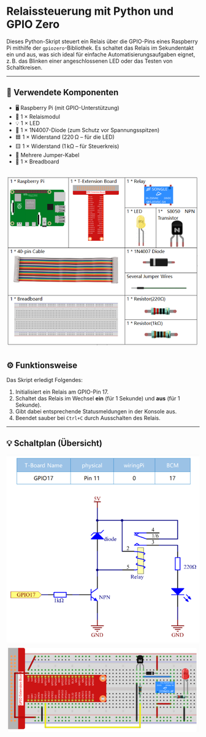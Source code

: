 # Relaissteuerung mit Python und GPIO Zero

Dieses Python-Skript steuert ein Relais über die GPIO-Pins eines Raspberry Pi mithilfe der `gpiozero`-Bibliothek. Es schaltet das Relais im Sekundentakt ein und aus, was sich ideal für einfache Automatisierungsaufgaben eignet, z. B. das Blinken einer angeschlossenen LED oder das Testen von Schaltkreisen.

---

## 🔧 Verwendete Komponenten

- 🖥️ Raspberry Pi (mit GPIO-Unterstützung)
- 🔌 1 × Relaismodul
- 💡 1 × LED
- 🔁 1 × 1N4007-Diode (zum Schutz vor Spannungsspitzen)
- 🟦 1 × Widerstand (220 Ω – für die LED)
- 🟨 1 × Widerstand (1 kΩ – für Steuerkreis)
- 🔌 Mehrere Jumper-Kabel
- 🔲 1 × Breadboard

![Diagram](https://raw.githubusercontent.com/CodeByHusen/Embedded-Systems-/main/Projects%20in%20Python/Relais/pictures/Komponenten.png)
---

## ⚙️ Funktionsweise

Das Skript erledigt Folgendes:

1. Initialisiert ein Relais am GPIO-Pin 17.
2. Schaltet das Relais im Wechsel **ein** (für 1 Sekunde) und **aus** (für 1 Sekunde).
3. Gibt dabei entsprechende Statusmeldungen in der Konsole aus.
4. Beendet sauber bei `Ctrl+C` durch Ausschalten des Relais.

---

## 💡 Schaltplan (Übersicht)
![Diagram](https://raw.githubusercontent.com/CodeByHusen/Embedded-Systems-/main/Projects%20in%20Python/Relais/pictures/Schaltplan.png)
![Diagram](https://raw.githubusercontent.com/CodeByHusen/Embedded-Systems-/main/Projects%20in%20Python/Relais/pictures/Schaltung.png)
